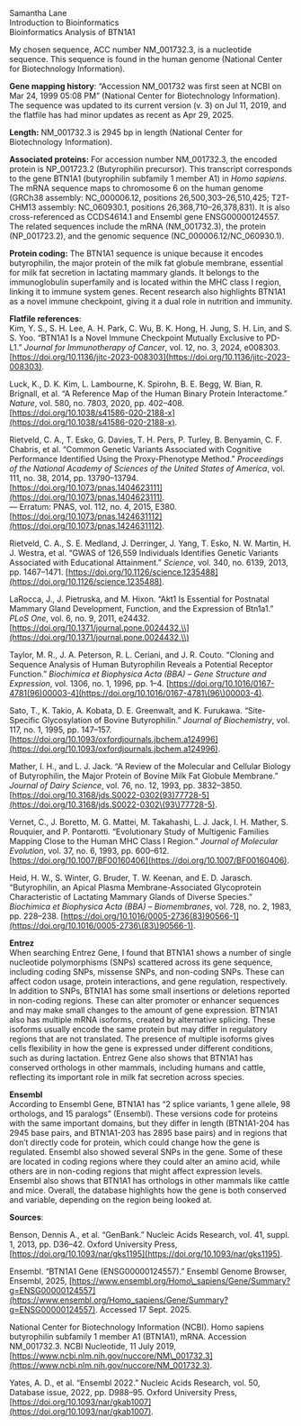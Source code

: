 Samantha Lane  
Introduction to Bioinformatics  
Bioinformatics Analysis of BTN1A1

My chosen sequence, ACC number NM\_001732.3, is a nucleotide sequence. This sequence is found in the human genome (National Center for Biotechnology Information).

**Gene mapping history**: “Accession NM\_001732 was first seen at NCBI on Mar 24, 1999 05:08 PM” (National Center for Biotechnology Information). The sequence was updated to its current version (v. 3\) on Jul 11, 2019, and the flatfile has had minor updates as recent as Apr 29, 2025\.

**Length:** NM\_001732.3 is 2945 bp in length (National Center for Biotechnology Information).

**Associated proteins:** For accession number NM\_001732.3, the encoded protein is NP\_001723.2 (Butyrophilin precursor). This transcript corresponds to the gene BTN1A1 (butyrophilin subfamily 1 member A1) in *Homo sapiens*. The mRNA sequence maps to chromosome 6 on the human genome (GRCh38 assembly: NC\_000006.12, positions 26,500,303–26,510,425; T2T-CHM13 assembly: NC\_060930.1, positions 26,368,710–26,378,831). It is also cross-referenced as CCDS4614.1 and Ensembl gene ENSG00000124557. The related sequences include the mRNA (NM\_001732.3), the protein (NP\_001723.2), and the genomic sequence (NC\_000006.12/NC\_060930.1).

**Protein coding:** The BTN1A1 sequence is unique because it encodes butyrophilin, the major protein of the milk fat globule membrane, essential for milk fat secretion in lactating mammary glands. It belongs to the immunoglobulin superfamily and is located within the MHC class I region, linking it to immune system genes. Recent research also highlights BTN1A1 as a novel immune checkpoint, giving it a dual role in nutrition and immunity.

**Flatfile references**:  
Kim, Y. S., S. H. Lee, A. H. Park, C. Wu, B. K. Hong, H. Jung, S. H. Lin, and S. S. Yoo. “BTN1A1 Is a Novel Immune Checkpoint Mutually Exclusive to PD-L1.” *Journal for Immunotherapy of Cancer*, vol. 12, no. 3, 2024, e008303. [https://doi.org/10.1136/jitc-2023-008303](https://doi.org/10.1136/jitc-2023-008303). 

Luck, K., D. K. Kim, L. Lambourne, K. Spirohn, B. E. Begg, W. Bian, R. Brignall, et al. “A Reference Map of the Human Binary Protein Interactome.” *Nature*, vol. 580, no. 7803, 2020, pp. 402–408. [https://doi.org/10.1038/s41586-020-2188-x](https://doi.org/10.1038/s41586-020-2188-x). 

Rietveld, C. A., T. Esko, G. Davies, T. H. Pers, P. Turley, B. Benyamin, C. F. Chabris, et al. “Common Genetic Variants Associated with Cognitive Performance Identified Using the Proxy-Phenotype Method.” *Proceedings of the National Academy of Sciences of the United States of America*, vol. 111, no. 38, 2014, pp. 13790–13794. [https://doi.org/10.1073/pnas.1404623111](https://doi.org/10.1073/pnas.1404623111).   
— Erratum: PNAS, vol. 112, no. 4, 2015, E380. [https://doi.org/10.1073/pnas.1424631112](https://doi.org/10.1073/pnas.1424631112).

Rietveld, C. A., S. E. Medland, J. Derringer, J. Yang, T. Esko, N. W. Martin, H. J. Westra, et al. “GWAS of 126,559 Individuals Identifies Genetic Variants Associated with Educational Attainment.” *Science*, vol. 340, no. 6139, 2013, pp. 1467–1471. [https://doi.org/10.1126/science.1235488](https://doi.org/10.1126/science.1235488).

LaRocca, J., J. Pietruska, and M. Hixon. “Akt1 Is Essential for Postnatal Mammary Gland Development, Function, and the Expression of Btn1a1.” *PLoS One*, vol. 6, no. 9, 2011, e24432. [https://doi.org/10.1371/journal.pone.0024432.\\](https://doi.org/10.1371/journal.pone.0024432.\\)

Taylor, M. R., J. A. Peterson, R. L. Ceriani, and J. R. Couto. “Cloning and Sequence Analysis of Human Butyrophilin Reveals a Potential Receptor Function.” *Biochimica et Biophysica Acta (BBA) – Gene Structure and Expression*, vol. 1306, no. 1, 1996, pp. 1–4. [https://doi.org/10.1016/0167-4781(96)00003-4](https://doi.org/10.1016/0167-4781\(96\)00003-4).

Sato, T., K. Takio, A. Kobata, D. E. Greenwalt, and K. Furukawa. “Site-Specific Glycosylation of Bovine Butyrophilin.” *Journal of Biochemistry*, vol. 117, no. 1, 1995, pp. 147–157. [https://doi.org/10.1093/oxfordjournals.jbchem.a124996](https://doi.org/10.1093/oxfordjournals.jbchem.a124996).

Mather, I. H., and L. J. Jack. “A Review of the Molecular and Cellular Biology of Butyrophilin, the Major Protein of Bovine Milk Fat Globule Membrane.” *Journal of Dairy Science*, vol. 76, no. 12, 1993, pp. 3832–3850. [https://doi.org/10.3168/jds.S0022-0302(93)77728-5](https://doi.org/10.3168/jds.S0022-0302\(93\)77728-5). 

Vernet, C., J. Boretto, M. G. Mattei, M. Takahashi, L. J. Jack, I. H. Mather, S. Rouquier, and P. Pontarotti. “Evolutionary Study of Multigenic Families Mapping Close to the Human MHC Class I Region.” *Journal of Molecular Evolution*, vol. 37, no. 6, 1993, pp. 600–612. [https://doi.org/10.1007/BF00160406](https://doi.org/10.1007/BF00160406). 

Heid, H. W., S. Winter, G. Bruder, T. W. Keenan, and E. D. Jarasch. “Butyrophilin, an Apical Plasma Membrane-Associated Glycoprotein Characteristic of Lactating Mammary Glands of Diverse Species.” *Biochimica et Biophysica Acta (BBA) – Biomembranes*, vol. 728, no. 2, 1983, pp. 228–238. [https://doi.org/10.1016/0005-2736(83)90566-1](https://doi.org/10.1016/0005-2736\(83\)90566-1). 

**Entrez**  
When searching Entrez Gene, I found that BTN1A1 shows a number of single nucleotide polymorphisms (SNPs) scattered across its gene sequence, including coding SNPs, missense SNPs, and non-coding SNPs. These can affect codon usage, protein interactions, and gene regulation, respectively. In addition to SNPs, BTN1A1 has some small insertions or deletions reported in non-coding regions. These can alter promoter or enhancer sequences and may make small changes to the amount of gene expression. BTN1A1 also has multiple mRNA isoforms, created by alternative splicing. These isoforms usually encode the same protein but may differ in regulatory regions that are not translated. The presence of multiple isoforms gives cells flexibility in how the gene is expressed under different conditions, such as during lactation. Entrez Gene also shows that BTN1A1 has conserved orthologs in other mammals, including humans and cattle, reflecting its important role in milk fat secretion across species.

**Ensembl**  
According to Ensembl Gene, BTN1A1 has “2 splice variants, 1 gene allele, 98 orthologs, and 15 paralogs” (Ensembl). These versions code for proteins with the same important domains, but they differ in length (BTN1A1-204 has 2945 base pairs, and BTN1A1-203 has 2895 base pairs) and in regions that don’t directly code for protein, which could change how the gene is regulated. Ensembl also showed several SNPs in the gene. Some of these are located in coding regions where they could alter an amino acid, while others are in non-coding regions that might affect expression levels. Ensembl also shows that BTN1A1 has orthologs in other mammals like cattle and mice. Overall, the database highlights how the gene is both conserved and variable, depending on the region being looked at.

**Sources**:

Benson, Dennis A., et al. “GenBank.” Nucleic Acids Research, vol. 41, suppl. 1, 2013, pp. D36–42. Oxford University Press, [https://doi.org/10.1093/nar/gks1195](https://doi.org/10.1093/nar/gks1195). 

Ensembl. “BTN1A1 Gene (ENSG00000124557).” Ensembl Genome Browser, Ensembl, 2025, [https://www.ensembl.org/Homo\_sapiens/Gene/Summary?g=ENSG00000124557](https://www.ensembl.org/Homo_sapiens/Gene/Summary?g=ENSG00000124557). Accessed 17 Sept. 2025\.

National Center for Biotechnology Information (NCBI). Homo sapiens butyrophilin subfamily 1 member A1 (BTN1A1), mRNA. Accession NM\_001732.3. NCBI Nucleotide, 11 July 2019, [https://www.ncbi.nlm.nih.gov/nuccore/NM\_001732.3](https://www.ncbi.nlm.nih.gov/nuccore/NM_001732.3).

Yates, A. D., et al. “Ensembl 2022.” Nucleic Acids Research, vol. 50, Database issue, 2022, pp. D988–95. Oxford University Press, [https://doi.org/10.1093/nar/gkab1007](https://doi.org/10.1093/nar/gkab1007).
